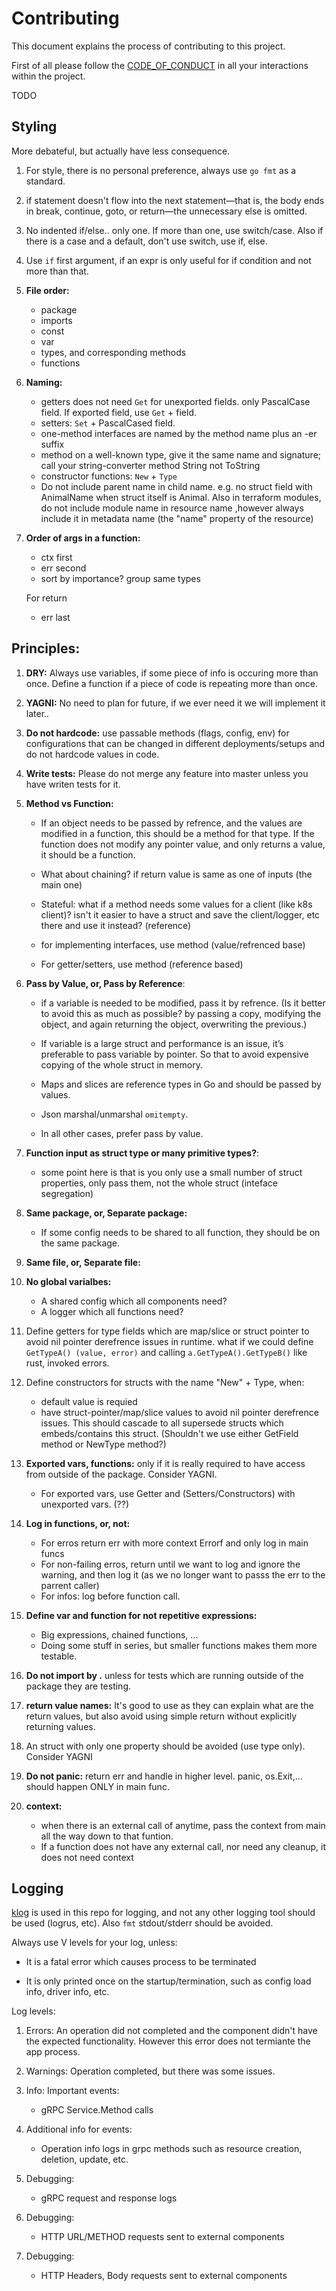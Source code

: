 # Contributing

This document explains the process of contributing to this project.

First of all please follow the [CODE_OF_CONDUCT](./CODE_OF_CONDUCT.md) in all your interactions within the project.


TODO

## Styling

More debateful, but actually have less consequence.

1. For style, there is no personal preference, always use `go fmt` as a standard.

1.  if statement doesn't flow into the next statement—that is, the body ends in break, continue, goto, or return—the unnecessary else is omitted.

1. No indented if/else.. only one. If more than one, use switch/case. Also if there is a case and a default, don't use switch, use if, else.

1. Use `if` first argument, if an expr is only useful for if condition and not more than that.

1. **File order:**
    - package
    - imports
    - const
    - var
    - types, and corresponding methods
    - functions

1. **Naming:**

    - getters does not need `Get` for unexported fields. only PascalCase field. If exported field, use `Get` + field.
    - setters: `Set` + PascalCased field.
    - one-method interfaces are named by the method name plus an -er suffix
    - method on a well-known type, give it the same name and signature; call your string-converter method String not ToString
    - constructor functions: `New` + `Type`
    - Do not include parent name in child name. e.g. no struct field with AnimalName when struct itself is Animal. Also in terraform modules, do not include module name in resource name ,however always include it in metadata name (the "name" property of the resource)

1. **Order of args in a function:**
    - ctx first
    - err second
    - sort by importance? group same types

    For return
    - err last

## Principles:


1. **DRY:** Always use variables, if some piece of info is occuring more than once. Define a function if a piece of code is repeating more than once.

1. **YAGNI:** No need to plan for future, if we ever need it we will implement it later..

1. **Do not hardcode:** use passable methods (flags, config, env) for configurations that can be changed in different deployments/setups and do not hardcode values in code.

1. **Write tests:** Please do not merge any feature into master unless you have writen tests for it.

1. **Method vs Function:**

    - If an object needs to be passed by refrence, and the values are modified in a function, this should be a method for that type. If the function does not modify any pointer value, and only returns a value, it should be a function.

    - What about chaining? if return value is same as one of inputs (the main one)

    - Stateful: what if a method needs some values for a client (like k8s client)? isn't it easier to have a struct and save the client/logger, etc there and use it instead? (reference)

    - for implementing interfaces, use method (value/refrenced base)

    - For getter/setters, use method (reference based)

1. **Pass by Value, or, Pass by Reference**:

    - if a variable is needed to be modified, pass it by refrence. (Is it better to avoid this as much as possible? by passing a copy, modifying the object, and again returning the object, overwriting the previous.)

    - If variable is a large struct and performance is an issue, it’s preferable to pass variable by pointer. So that to avoid expensive copying of the whole struct in memory.

    - Maps and slices are reference types in Go and should be passed by values.

    - Json marshal/unmarshal `omitempty`.

    - In all other cases, prefer pass by value.

1. **Function input as struct type or many primitive types?**:

    - some point here is that is you only use a small number of struct properties, only pass them, not the whole struct (inteface segregation)

1. **Same package, or, Separate package:**

    - If some config needs to be shared to all function, they should be on the same package.

1. **Same file, or, Separate file:**

1. **No global varialbes:**

    - A shared config which all components need?
    - A logger which all functions need?

1. Define getters for type fields which are map/slice or struct pointer to avoid nil pointer derefrence issues in runtime. what if we could define `GetTypeA() (value, error)` and calling `a.GetTypeA().GetTypeB()` like rust, invoked errors.

1. Define constructors for structs with the name "New" + Type, when:
    - default value is requied
    - have struct-pointer/map/slice values to avoid nil pointer derefrence issues. This should cascade to all supersede structs which embeds/contains this struct. (Shouldn't we use either GetField method or NewType method?)

1. **Exported vars, functions:** only if it is really required to have access from outside of the package. Consider YAGNI.
    - For exported vars, use Getter and (Setters/Constructors) with unexported vars. (??)

1. **Log in functions, or, not:**

    - For erros return err with more context Errorf and only log in main funcs
    - For non-failing erros, return until we want to log and ignore the warning, and then log it (as we no longer want to passs the err to the parrent caller)
    - For infos: log before function call.

1. **Define var and function for not repetitive expressions:**

    - Big expressions, chained functions, ...
    - Doing some stuff in series, but smaller functions makes them more testable.

1. **Do not import by .** unless for tests which are running outside of the package they are testing.

1. **return value names:** It's good to use as they can explain what are the return values, but also avoid using simple return without explicitly returning values.

1. An struct with only one property should be avoided (use type only). Consider YAGNI

1. **Do not panic:** return err and handle in higher level. panic, os.Exit,... should happen ONLY in main func.

1. **context:**
    - when there is an external call of anytime, pass the context from main all the way down to that funtion.
    - If a function does not have any external call, nor need any cleanup, it does not need context


## Logging

[klog](https://github.com/kubernetes/klog) is used in this repo for logging, and not any other logging tool should be used (logrus, etc). Also `fmt` stdout/stderr should be avoided.

Always use V levels for your log, unless:

* It is a fatal error which causes process to be terminated

* It is only printed once on the startup/termination, such as config load info, driver info, etc.

Log levels:

1. Errors: An operation did not completed and the component didn't have the expected functionality. However this error does not termiante the app process.

2. Warnings: Operation completed, but there was some issues.

3. Info: Important events:

    * gRPC Service.Method calls

4. Additional info for events:

    * Operation info logs in grpc methods such as resource creation, deletion, update, etc.

5. Debugging:

    * gRPC request and response logs

6. Debugging:

    * HTTP URL/METHOD requests sent to external components

7. Debugging:

    * HTTP Headers, Body requests sent to external components
